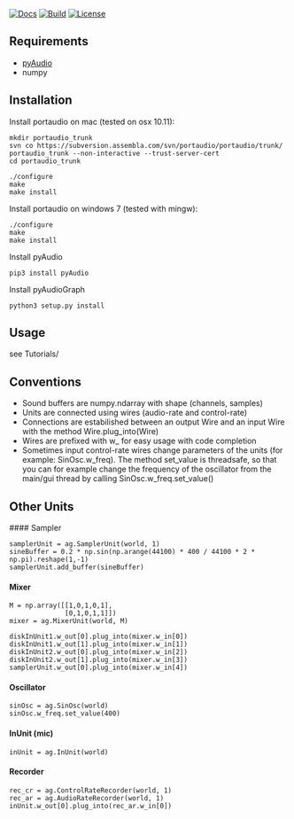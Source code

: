 [![Docs](https://readthedocs.org/projects/pyaudiograph/badge/?version=latest)](https://pyaudiograph.readthedocs.org/en/latest/?badge=latest)
[![Build](https://travis-ci.org/brunodigiorgi/pyAudioGraph.svg)](https://travis-ci.org/brunodigiorgi/pyAudioGraph)
[![License](https://img.shields.io/badge/license-GPLv2-blue.svg)](https://raw.githubusercontent.com/brunodigiorgi/pyAudioGraph/master/LICENSE)

Requirements
------------

* [pyAudio](http://people.csail.mit.edu/hubert/pyaudio/)
* numpy

Installation
------------

Install portaudio on mac (tested on osx 10.11):
	
	mkdir portaudio_trunk
	svn co https://subversion.assembla.com/svn/portaudio/portaudio/trunk/ portaudio_trunk --non-interactive --trust-server-cert
	cd portaudio_trunk
	
	./configure
	make 
	make install

Install portaudio on windows 7 (tested with mingw):
	
	./configure
	make 
	make install

Install pyAudio

	pip3 install pyAudio
	
Install pyAudioGraph

	python3 setup.py install

Usage
-----
	
see Tutorials/

Conventions
-----------

* Sound buffers are numpy.ndarray with shape (channels, samples)
* Units are connected using wires (audio-rate and control-rate)
* Connections are estabilished between an output Wire and an input Wire with the method Wire.plug_into(Wire)
* Wires are prefixed with w_ for easy usage with code completion
* Sometimes input control-rate wires change parameters of the units (for example: SinOsc.w_freq). The method set_value is threadsafe, so that you can for example change the frequency of the oscillator from the main/gui thread by calling SinOsc.w_freq.set_value()

Other Units
-----------

#### Sampler

	samplerUnit = ag.SamplerUnit(world, 1)
	sineBuffer = 0.2 * np.sin(np.arange(44100) * 400 / 44100 * 2 * np.pi).reshape(1,-1)
	samplerUnit.add_buffer(sineBuffer)

#### Mixer

	M = np.array([[1,0,1,0,1],
				  [0,1,0,1,1]]) 
	mixer = ag.MixerUnit(world, M)

	diskInUnit1.w_out[0].plug_into(mixer.w_in[0])
	diskInUnit1.w_out[1].plug_into(mixer.w_in[1])
	diskInUnit2.w_out[0].plug_into(mixer.w_in[2])
	diskInUnit2.w_out[1].plug_into(mixer.w_in[3])
	samplerUnit.w_out[0].plug_into(mixer.w_in[4])

#### Oscillator
	
	sinOsc = ag.SinOsc(world)
	sinOsc.w_freq.set_value(400)

#### InUnit (mic)

	inUnit = ag.InUnit(world)

#### Recorder

	rec_cr = ag.ControlRateRecorder(world, 1)
	rec_ar = ag.AudioRateRecorder(world, 1)
	inUnit.w_out[0].plug_into(rec_ar.w_in[0])


